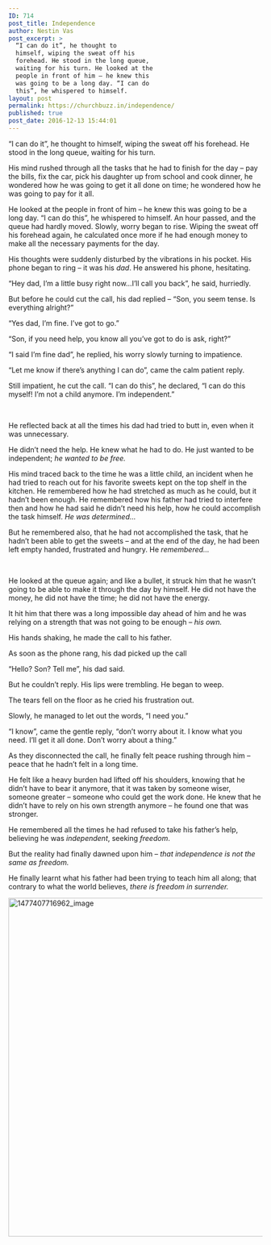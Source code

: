 ```yaml
---
ID: 714
post_title: Independence
author: Nestin Vas
post_excerpt: >
  “I can do it”, he thought to
  himself, wiping the sweat off his
  forehead. He stood in the long queue,
  waiting for his turn. He looked at the
  people in front of him – he knew this
  was going to be a long day. “I can do
  this”, he whispered to himself.
layout: post
permalink: https://churchbuzz.in/independence/
published: true
post_date: 2016-12-13 15:44:01
---
```

“I can do it”, he thought to himself, wiping the sweat off his forehead. He stood in the long queue, waiting for his turn.

His mind rushed through all the tasks that he had to finish for the day – pay the bills, fix the car, pick his daughter up from school and cook dinner, he wondered how he was going to get it all done on time; he wondered how he was going to pay for it all.

He looked at the people in front of him – he knew this was going to be a long day. “I can do this”, he whispered to himself.
An hour passed, and the queue had hardly moved. Slowly, worry began to rise. Wiping the sweat off his forehead again, he calculated once more if he had enough money to make all the necessary payments for the day.

His thoughts were suddenly disturbed by the vibrations in his pocket. His phone began to ring – it was his <em>dad</em>. He answered his phone, hesitating.

“Hey dad, I’m a little busy right now…I’ll call you back”, he said, hurriedly.

But before he could cut the call, his dad replied – “Son, you seem tense. Is everything alright?”

“Yes dad, I’m fine. I’ve got to go.”

“Son, if you need help, you know all you’ve got to do is ask, right?”

“I said I’m fine dad”, he replied, his worry slowly turning to impatience.

“Let me know if there’s anything I can do”, came the calm patient reply.

Still impatient, he cut the call. “I can do this”, he declared, “I can do this myself! I’m not a child anymore. I’m independent.”

&nbsp;

He reflected back at all the times his dad had tried to butt in, even when it was unnecessary.

He didn’t need the help. He knew what he had to do. He just wanted to be independent; <em>he wanted to be free.</em>

His mind traced back to the time he was a little child, an incident when he had tried to reach out for his favorite sweets kept on the top shelf in the kitchen. He remembered how he had stretched as much as he could, but it hadn’t been enough. He remembered how his father had tried to interfere then and how he had said he didn’t need his help, how he could accomplish the task himself. <em>He was determined…</em>

But he remembered also, that he had not accomplished the task, that he hadn’t been able to get the sweets – and at the end of the day, he had been left empty handed, frustrated and hungry. He <em>remembered…</em>

&nbsp;

He looked at the queue again; and like a bullet, it struck him that he wasn’t going to be able to make it through the day by himself. He did not have the money, he did not have the time; he did not have the energy.

It hit him that there was a long impossible day ahead of him and he was relying on a strength that was not going to be enough – <em>his own. </em>

His hands shaking, he made the call to his father.

As soon as the phone rang, his dad picked up the call

“Hello? Son? Tell me”, his dad said.

But he couldn’t reply. His lips were trembling. He began to weep.

The tears fell on the floor as he cried his frustration out.

Slowly, he managed to let out the words, “I need you.”

“I know”, came the gentle reply, “don’t worry about it. I know what you need. I’ll get it all done. Don’t worry about a thing.”

As they disconnected the call, he finally felt peace rushing through him – peace that he hadn’t felt in a long time.

He felt like a heavy burden had lifted off his shoulders, knowing that he didn’t have to bear it anymore, that it was taken by someone wiser, someone greater – someone who could get the work done. He knew that he didn’t have to rely on his own strength anymore – he found one that was stronger.

He remembered all the times he had refused to take his father’s help, believing he was <em>independent</em>, seeking <em>freedom</em>.

But the reality had finally dawned upon him – <em>that independence is not the same as freedom.</em>

He finally learnt what his father had been trying to teach him all along; that contrary to what the world believes, <em>there is freedom in surrender.</em>

<img class=" wp-image-231 aligncenter" src="https://aweandwonderweb.files.wordpress.com/2016/10/1477407716962_image.jpg?w=672&amp;h=672" sizes="(max-width: 672px) 100vw, 672px" srcset="https://aweandwonderweb.files.wordpress.com/2016/10/1477407716962_image.jpg?w=672&amp;h=672 672w, https://aweandwonderweb.files.wordpress.com/2016/10/1477407716962_image.jpg?w=150&amp;h=150 150w, https://aweandwonderweb.files.wordpress.com/2016/10/1477407716962_image.jpg?w=300&amp;h=300 300w, https://aweandwonderweb.files.wordpress.com/2016/10/1477407716962_image.jpg?w=768&amp;h=768 768w, https://aweandwonderweb.files.wordpress.com/2016/10/1477407716962_image.jpg?w=1024&amp;h=1024 1024w, https://aweandwonderweb.files.wordpress.com/2016/10/1477407716962_image.jpg 1280w" alt="1477407716962_image" width="672" height="672" data-attachment-id="231" data-permalink="https://aweandwonderweb.wordpress.com/2016/10/25/independence/1477407716962_image/" data-orig-file="https://aweandwonderweb.files.wordpress.com/2016/10/1477407716962_image.jpg?w=672&amp;h=672" data-orig-size="1280,1280" data-comments-opened="1" data-image-meta="{&quot;aperture&quot;:&quot;0&quot;,&quot;credit&quot;:&quot;&quot;,&quot;camera&quot;:&quot;&quot;,&quot;caption&quot;:&quot;&quot;,&quot;created_timestamp&quot;:&quot;0&quot;,&quot;copyright&quot;:&quot;&quot;,&quot;focal_length&quot;:&quot;0&quot;,&quot;iso&quot;:&quot;0&quot;,&quot;shutter_speed&quot;:&quot;0&quot;,&quot;title&quot;:&quot;&quot;,&quot;orientation&quot;:&quot;0&quot;}" data-image-title="1477407716962_image" data-image-description="" data-medium-file="https://aweandwonderweb.files.wordpress.com/2016/10/1477407716962_image.jpg?w=672&amp;h=672?w=300" data-large-file="https://aweandwonderweb.files.wordpress.com/2016/10/1477407716962_image.jpg?w=672&amp;h=672?w=736" />